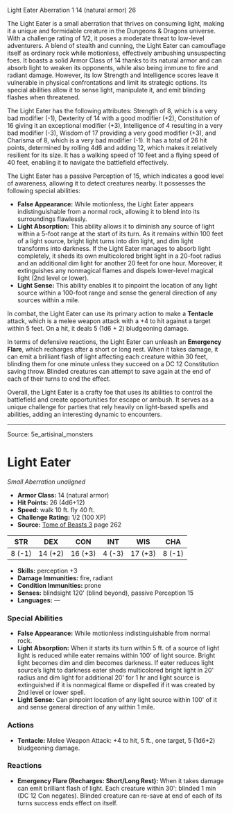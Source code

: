 <MonsterName/>Light Eater</MonsterName>
<CreatureType/>Aberration</CreatureType>
<CR/>1</CR>
<AC/>14 (natural armor)</AC>
<HP/>26</HP>
<summary>The Light Eater is a small aberration that thrives on consuming light, making it a unique and formidable creature in the Dungeons & Dragons universe. With a challenge rating of 1/2, it poses a moderate threat to low-level adventurers. A blend of stealth and cunning, the Light Eater can camouflage itself as ordinary rock while motionless, effectively ambushing unsuspecting foes. It boasts a solid Armor Class of 14 thanks to its natural armor and can absorb light to weaken its opponents, while also being immune to fire and radiant damage. However, its low Strength and Intelligence scores leave it vulnerable in physical confrontations and limit its strategic options. Its special abilities allow it to sense light, manipulate it, and emit blinding flashes when threatened.</summary>

<detail>

The Light Eater has the following attributes: Strength of 8, which is a very bad modifier (-1), Dexterity of 14 with a good modifier (+2), Constitution of 16 giving it an exceptional modifier (+3), Intelligence of 4 resulting in a very bad modifier (-3), Wisdom of 17 providing a very good modifier (+3), and Charisma of 8, which is a very bad modifier (-1). It has a total of 26 hit points, determined by rolling 4d6 and adding 12, which makes it relatively resilient for its size. It has a walking speed of 10 feet and a flying speed of 40 feet, enabling it to navigate the battlefield effectively.

The Light Eater has a passive Perception of 15, which indicates a good level of awareness, allowing it to detect creatures nearby. It possesses the following special abilities:
- **False Appearance:** While motionless, the Light Eater appears indistinguishable from a normal rock, allowing it to blend into its surroundings flawlessly.
- **Light Absorption:** This ability allows it to diminish any source of light within a 5-foot range at the start of its turn. As it remains within 100 feet of a light source, bright light turns into dim light, and dim light transforms into darkness. If the Light Eater manages to absorb light completely, it sheds its own multicolored bright light in a 20-foot radius and an additional dim light for another 20 feet for one hour. Moreover, it extinguishes any nonmagical flames and dispels lower-level magical light (2nd level or lower).
- **Light Sense:** This ability enables it to pinpoint the location of any light source within a 100-foot range and sense the general direction of any sources within a mile.

In combat, the Light Eater can use its primary action to make a **Tentacle** attack, which is a melee weapon attack with a +4 to hit against a target within 5 feet. On a hit, it deals 5 (1d6 + 2) bludgeoning damage. 

In terms of defensive reactions, the Light Eater can unleash an **Emergency Flare**, which recharges after a short or long rest. When it takes damage, it can emit a brilliant flash of light affecting each creature within 30 feet, blinding them for one minute unless they succeed on a DC 12 Constitution saving throw. Blinded creatures can attempt to save again at the end of each of their turns to end the effect.

Overall, the Light Eater is a crafty foe that uses its abilities to control the battlefield and create opportunities for escape or ambush. It serves as a unique challenge for parties that rely heavily on light-based spells and abilities, adding an interesting dynamic to encounters.</detail>



---

Source: 5e_artisinal_monsters

# Light Eater

*Small* *Aberration* *unaligned*

- **Armor Class:** 14 (natural armor)
- **Hit Points:** 26 (4d6+12)
- **Speed:** walk 10 ft. fly 40 ft.
- **Challenge Rating:** 1/2 (100 XP)
- **Source:** [Tome of Beasts 3](https://koboldpress.com/kpstore/product/tome-of-beasts-3-for-5th-edition/) page 262

| STR | DEX | CON | INT | WIS | CHA |
| --- | --- | --- | --- | --- | --- |
| 8 (-1) | 14 (+2) | 16 (+3) | 4 (-3) | 17 (+3) | 8 (-1) |

- **Skills:** perception +3
- **Damage Immunities:** fire, radiant
- **Condition Immunities:** prone
- **Senses:** blindsight 120' (blind beyond), passive Perception 15
- **Languages:** —

### Special Abilities

- **False Appearance:** While motionless indistinguishable from normal rock.
- **Light Absorption:** When it starts its turn within 5 ft. of a source of light light is reduced while eater remains within 100' of light source. Bright light becomes dim and dim becomes darkness. If eater reduces light source’s light to darkness eater sheds multicolored bright light in 20' radius and dim light for additional 20' for 1 hr and light source is extinguished if it is nonmagical flame or dispelled if it was created by 2nd level or lower spell.
- **Light Sense:** Can pinpoint location of any light source within 100' of it and sense general direction of any within 1 mile.

### Actions

- **Tentacle:** Melee Weapon Attack: +4 to hit, 5 ft., one target, 5 (1d6+2) bludgeoning damage.

### Reactions

- **Emergency Flare (Recharges: Short/Long Rest):** When it takes damage can emit brilliant flash of light. Each creature within 30': blinded 1 min (DC 12 Con negates). Blinded creature can re-save at end of each of its turns success ends effect on itself.





